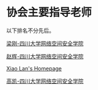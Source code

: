# 协会主要指导老师

以下排名不分先后。

[梁刚-四川大学网络空间安全学院](https://ccs.scu.edu.cn/info/1053/1141.htm)

[赵辉-四川大学网络空间安全学院](https://ccs.scu.edu.cn/info/1053/1127.htm)

[Xiao Lan's Homepage](https://lanxiao123.github.io/)

[高凯-四川大学网络空间安全学院](https://ccs.scu.edu.cn/info/1053/2471.htm)
